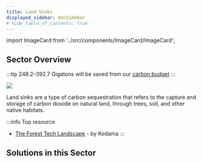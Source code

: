 ```yaml
---
title: Land Sinks
displayed_sidebar: docSidebar
# hide_table_of_contents: true
---
```

import ImageCard from '../src/components/ImageCard/ImageCard';

## Sector Overview

:::tip 248.2–392.7 Gigatons will be saved from our [carbon budget](../glossary/#carbon-budget)
:::

![](/../static/img/land-sinks.jpg)

Land sinks are a type of carbon sequestration that refers to the capture and storage of carbon dioxide on natural land, through trees, soil, and other native habitats.

:::info Top resource

- [The Forest Tech Landscape](https://kodama.ai/blog-/foresttech2023) - by Kodama
:::

## Solutions in this Sector

<div style={{ display: 'flex', flexWrap: 'wrap'}}>

<ImageCard
  title="Abandoned Farmland Restoration"
  description="Revitalization of abandoned agricultural lands to restore ecosystems and sequester carbon."
  imageUrl="/img/abandoned-farm.jpg"
  linkUrl="../solution-abandoned-farmland-restoration"
/>

<ImageCard
  title="Bamboo Production"
  description="Sustainable cultivation of bamboo for various applications, contributing to carbon sequestration."
  imageUrl="/img/bamboo-farm.jpg"
  linkUrl="../solution-bamboo-production"
/>

<ImageCard
  title="Conservation Agriculture"
  description="Practices that promote soil health and reduce emissions through minimal soil disturbance and cover cropping."
  imageUrl="/img/conservation-agriculture.jpg"
  linkUrl="../solution-conservation-agriculture"
/>

<ImageCard
  title="Forest Protection"
  description="Efforts to conserve and restore forests to mitigate climate change through carbon sequestration."
  imageUrl="/img/forest-protection.jpg"
  linkUrl="../solution-forest-protection"
/>

<ImageCard
  title="Grassland Protection"
  description="Preservation and restoration of grasslands to enhance carbon storage and biodiversity."
  imageUrl="/img/grassland-protection.jpg"
  linkUrl="../solution-grassland-protection"
/>

<ImageCard
  title="Improved Rice Production"
  description="Innovative practices in rice cultivation to reduce methane emissions and increase yields."
  imageUrl="/img/improved-rice-production.jpg"
  linkUrl="../solution-improved-rice-production"
/>

<ImageCard
  title="Indigenous Peoples’ Forest Tenure"
  description="Recognition of indigenous land rights for sustainable forest management and climate impact."
  imageUrl="/img/indigenous-peoples-forest-tenure.jpg"
  linkUrl="../solution-indigenous-peoples-forest-tenure"
/>

<ImageCard
  title="Managed Grazing"
  description="Controlled livestock grazing practices to optimize carbon sequestration in grasslands."
  imageUrl="/img/managed-grazing.png"
  linkUrl="../solution-managed-grazing"
/>

<ImageCard
  title="Multistrata Agroforestry"
  description="Combining different tree species for enhanced carbon capture while supporting agricultural productivity."
  imageUrl="/img/multistrata-agroforestry.webp"
  linkUrl="../solution-multistrata-agroforestry"
/>

<ImageCard
  title="Peatland Protection and Rewetting"
  description="Preservation and restoration of peatlands to halt emissions from drained or degraded areas."
  imageUrl="/img/peatland-protection-and-rewetting.png"
  linkUrl="../solution-peatland-protection-and-rewetting"
/>

<ImageCard
  title="Perennial Biomass Production"
  description="Cultivating long-lived plants for biomass feedstocks, reducing emissions while supporting sustainable industries."
  imageUrl="/img/perennial-biomass-production.webp"
  linkUrl="../solution-perennial-biomass-production"
/>

<ImageCard
  title="Perennial Staple Crops"
  description="Growing perennial crops that reduce soil disturbance, sequester carbon, and support food security."
  imageUrl="/img/perennial-staple-crops.jpg"
  linkUrl="../solution-perennial-staple-crops"
/>

<ImageCard
  title="Plant-Rich Diets"
  description="Promoting diets rich in plant-based foods and alternatives to livestock meat to reduce agriculture-related emissions and improve health."
  imageUrl="/img/plant-rich-diets.png"
  linkUrl="../solution-plant-rich-diets"
/>

<ImageCard
  title="Reduced Food Waste"
  description="Addressing food waste across the supply chain to minimize emissions and conserve resources."
  imageUrl="/img/reduced-food-waste.png"
  linkUrl="../solution-reduced-food-waste"
/>

<ImageCard
  title="Regenerative Annual Cropping"
  description="Sustainable farming practices to enhance soil health, biodiversity, and carbon capture."
  imageUrl="/img/regenerative-annual-cropping.jpg"
  linkUrl="../solution-regenerative-annual-cropping"
/>

<ImageCard
  title="Silvopasture"
  description="Integrating trees and livestock grazing for climate mitigation and improved land productivity."
  imageUrl="/img/silvopasture.jpg"
  linkUrl="../solution-silvopasture"
/>

<ImageCard
  title="Sustainable Intensification for Smallholders"
  description="Balancing agricultural productivity and sustainability for small-scale farmers."
  imageUrl="/img/sustainable-intensification-for-smallholders.jpg"
  linkUrl="../solution-sustainable-intensification-for-smallholders"
/>

<ImageCard
  title="System of Rice Intensification"
  description="Innovative rice farming techniques that reduce water usage and methane emissions."
  imageUrl="/img/system-of-rice-intensification.jpg"
  linkUrl="../solution-system-of-rice-intensification"
/>

<ImageCard
  title="Temperate Forest Restoration"
  description="Restoring temperate forests to enhance carbon sequestration and protect biodiversity."
  imageUrl="/img/temperate-forest-restoration.webp"
  linkUrl="../solution-temperate-forest-restoration"
/>

<ImageCard
  title="Tree Intercropping"
  description="Cultivating crops and trees together to optimize land use and carbon capture."
  imageUrl="/img/tree-intercropping.jpg"
  linkUrl="../solution-tree-intercropping"
/>

<ImageCard
  title="Tree Plantations (on Degraded Land)"
  description="Establishing tree plantations on degraded lands for carbon sequestration and land reclamation."
  imageUrl="/img/tree-plantations-on-degraded-land-.jpg"
  linkUrl="../solution-tree-plantations-on-degraded-land"
/>

<ImageCard
  title="Tropical Forest Restoration"
  description="Recovering tropical forests to conserve biodiversity and reduce greenhouse gas emissions."
  imageUrl="/img/tropical-forest-restoration.jpg"
  linkUrl="../solution-tropical-forest-restoration"
/>


</div>